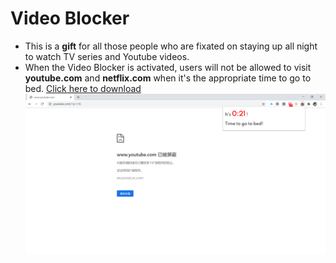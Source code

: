 # Video Blocker
* This is a **gift** for all those people who are fixated on staying up all night to watch TV series and Youtube videos.
* When the Video Blocker is activated, users will not be allowed to visit **youtube.com** and **netflix.com** when it's the appropriate time to go to bed.
[Click here to download](https://github.com/selinachang819/abc-student-repo/raw/master/projects/mini-project-5/videoBlocker.zip)
![screenshot](screenshot.png)
